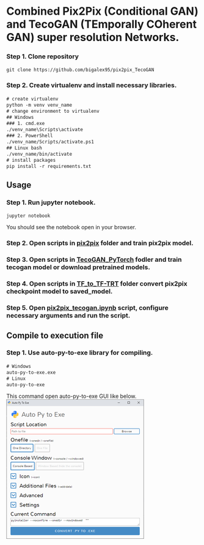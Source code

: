 # Combined Pix2Pix (Conditional GAN) and TecoGAN (TEmporally COherent GAN) super resolution Networks.

### Step 1. Clone repository
```
git clone https://github.com/bigalex95/pix2pix_TecoGAN
```
### Step 2. Create virtualenv and install necessary libraries.
```
# create virtualenv
python -m venv venv_name
# change environment to virtualenv
## Windows 
### 1. cmd.exe
./venv_name\Scripts\activate
### 2. PowerShell
./venv_name/Scripts/activate.ps1
## Linux bash
./venv_name/bin/activate
# install packages
pip install -r requirements.txt
```

## Usage

### Step 1. Run jupyter notebook.
```
jupyter notebook
```
You should see the notebook open in your browser.
### Step 2. Open scripts in [pix2pix](https://github.com/bigalex95/pix2pix_TecoGAN/tree/main/pix2pix) folder and train pix2pix model.

### Step 3. Open scripts in [TecoGAN_PyTorch](https://github.com/bigalex95/pix2pix_TecoGAN/tree/main/TecoGAN_PyTorch) fodler and train tecogan model or download pretrained models.

### Step 4. Open scripts in [TF_to_TF-TRT](https://github.com/bigalex95/pix2pix_TecoGAN/tree/main/TF_to_TF-TRT) folder convert pix2pix checkpoint model to saved_model.

### Step 5. Open [pix2pix_tecogan.ipynb](https://github.com/bigalex95/pix2pix_TecoGAN/blob/main/pix2pix_tecogan.ipynb) script, configure necessary arguments and run the script.

## Compile to execution file
### Step 1. Use auto-py-to-exe library for compiling.
```
# Windows
auto-py-to-exe.exe
# Linux
auto-py-to-exe
```
This command open auto-py-to-exe GUI like below.  
![auto-py-to-exe](./auto-py-to-exe.png)
